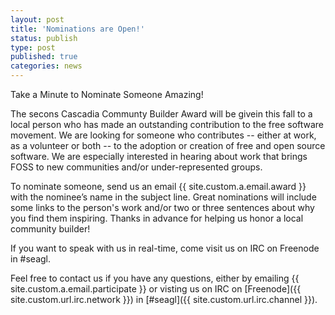 ```yaml
---
layout: post
title: 'Nominations are Open!'
status: publish
type: post
published: true
categories: news
---
```


Take a Minute to Nominate Someone Amazing!

The secons Cascadia Communty Builder Award will be givein this fall to a local person who has made an outstanding contribution to the free software movement. We are looking for someone who contributes -- either at work, as a volunteer or both -- to the adoption or creation of free and open source software. We are especially interested in hearing about work that brings FOSS to new communities and/or under-represented groups. 

To nominate someone, send us an email {{ site.custom.a.email.award }} with the nominee’s name in the subject line. Great nominations will include some links to the person's work and/or two or three sentences about why you find them inspiring. Thanks in advance for helping us honor a local community builder!

If you want to speak with us in real-time, come visit us on IRC on Freenode in #seagl. 


Feel free to contact us if you have any questions, either by
emailing {{ site.custom.a.email.participate }}
or visting us on IRC on
[Freenode]({{ site.custom.url.irc.network }}) in
[#seagl]({{ site.custom.url.irc.channel }}). 
